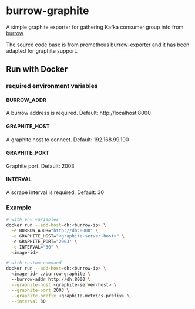 # burrow-graphite

A simple graphite exporter for gathering Kafka consumer group info
from [burrow](https://github.com/linkedin/Burrow).

The source code base is from prometheus [burrow-exporter](https://github.com/jirwin/burrow_exporter) and it has been adapted for graphite support.

## Run with Docker

### required environment variables
#### BURROW_ADDR
A burrow address is required. Default: http://localhost:8000
#### GRAPHITE_HOST
A graphite host to connect. Default: 192.168.99.100
#### GRAPHITE_PORT
Graphite port. Default: 2003
#### INTERVAL
A scrape interval is required. Default: 30

### Example
```sh
# with env variables
docker run --add-host=dh:<burrow-ip> \
  -e BURROW_ADDR="http://dh:8000" \
  -e GRAPHITE_HOST="<graphite-server-host>" \ 
  -e GRAPHITE_PORT="2003" \
  -e INTERVAL="30" \
  <image-id>

# with custom command
docker run --add-host=dh:<burrow-ip> \ 
  <image-id> ./burrow-graphite \
  --burrow-addr http://dh:8000 \
  --graphite-host <graphite-server-host> \
  --graphite-port 2003 \
  --graphite-prefix <graphite-metrics-prefix> \
  --interval 30
```

